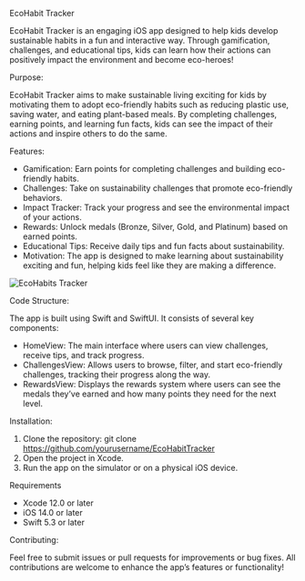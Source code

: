 EcoHabit Tracker

EcoHabit Tracker is an engaging iOS app designed to help kids develop sustainable habits in a fun and interactive way. Through gamification, challenges, and educational tips, kids can learn how their actions can positively impact the environment and become eco-heroes!

Purpose:

EcoHabit Tracker aims to make sustainable living exciting for kids by motivating them to adopt eco-friendly habits such as reducing plastic use, saving water, and eating plant-based meals. By completing challenges, earning points, and learning fun facts, kids can see the impact of their actions and inspire others to do the same.

Features:

- Gamification: Earn points for completing challenges and building eco-friendly habits.
- Challenges: Take on sustainability challenges that promote eco-friendly behaviors.
- Impact Tracker: Track your progress and see the environmental impact of your actions.
- Rewards: Unlock medals (Bronze, Silver, Gold, and Platinum) based on earned points.
- Educational Tips: Receive daily tips and fun facts about sustainability.
- Motivation: The app is designed to make learning about sustainability exciting and fun, helping kids feel like they are making a difference.

![EcoHabits Tracker](https://github.com/user-attachments/assets/156bd8db-4d8c-4fa1-a1ae-4312ea9cec6e)

Code Structure:

The app is built using Swift and SwiftUI. It consists of several key components:

- HomeView: The main interface where users can view challenges, receive tips, and track progress.
- ChallengesView: Allows users to browse, filter, and start eco-friendly challenges, tracking their progress along the way.
- RewardsView: Displays the rewards system where users can see the medals they’ve earned and how many points they need for the next level.


Installation:

1. Clone the repository: git clone https://github.com/yourusername/EcoHabitTracker
2. Open the project in Xcode.
3. Run the app on the simulator or on a physical iOS device.

Requirements

- Xcode 12.0 or later
- iOS 14.0 or later
- Swift 5.3 or later

Contributing: 

Feel free to submit issues or pull requests for improvements or bug fixes. All contributions are welcome to enhance the app’s features or functionality!
